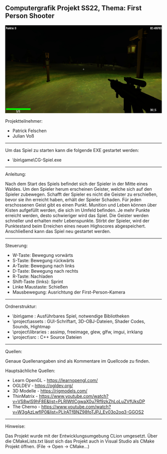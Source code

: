## Computergrafik Projekt SS22, Thema: First Person Shooter

![Screenshot](Screenshot.png)

Projektteilnehmer:

- Patrick Felschen
- Julian Voß

***************************************************************************
Um das Spiel zu starten kann die folgende EXE gestartet werden:

- \bin\game\CG-Spiel.exe

***************************************************************************
Anleitung:

Nach dem Start des Spiels befindet sich der Spieler in der Mitte eines Waldes. Um den Spieler herum erscheinen Geister, 
welche sich auf den Spieler zubewegen. Schafft der Spieler es nicht die Geister zu erschießen,
bevor sie ihn erreicht haben, erhält der Spieler Schaden. Für jeden erschossenen Geist gibt es einen Punkt.
Munition und Leben können über Kisten aufgefüllt werden, die sich im Umfeld befinden. Je mehr Punkte erreicht werden,
desto schwieriger wird das Spiel. Die Geister werden schneller und erhalten mehr Lebenspunkte. Stirbt der Spieler,
wird der Punktestand beim Erreichen eines neuen Highscores abgespeichert. Anschließend kann
das Spiel neu gestartet werden.

***************************************************************************
Steuerung:

- W-Taste: Bewegung vorwärts
- S-Taste: Bewegung rückwärts
- A-Taste: Bewegung nach links
- D-Taste: Bewegung nach rechts
- R-Taste: Nachladen
- Shift-Taste (links): Sprint
- Linke Maustaste: Schießen
- Mausbewegung: Ausrichtung der First-Person-Kamera

***************************************************************************
Ordnerstruktur:

- \bin\game : Ausführbares Spiel, notwendige Bibliotheken
- \project\assets : GUI-Schriftart, 3D-OBJ-Dateien, Shader Codes, Sounds, Hightmap
- \project\libraries : assimp, freeimage, glew, glfw, imgui, irrklang
- \project\src : C++ Source Dateien

***************************************************************************
Quellen:

Genaue Quellenangaben sind als Kommentare im Quellcode zu finden.

Hauptsächliche Quellen:

- Learn OpenGL - https://learnopengl.com/
- OGLDEV - https://ogldev.org/
- 3D Modelle - https://rigmodels.com/
- ThinMatrix - https://www.youtube.com/watch?v=VS8wlS9hF8E&list=PLRIWtICgwaX0u7Rf9zkZhLoLuZVfUksDP
- The Cherno - https://www.youtube.com/watch?v=W3gAzLwfIP0&list=PLlrATfBNZ98foTJPJ_Ev03o2oq3-GGOS2

***************************************************************************
Hinweise:

Das Projekt wurde mit der Entwicklungsumgebung CLion umgesetzt. Über die 
CMakeLists.txt lässt sich das Projekt auch in Visual Studio 
als CMake Projekt öffnen. (File -> Open -> CMake…)
